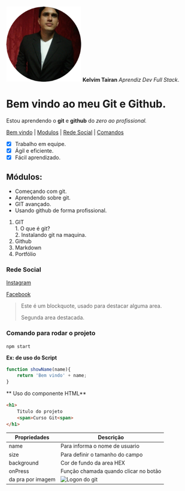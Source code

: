 
<img src="./assets/Design sem nome (1).png" width="200px"/> **Kelvim Tairan** _Aprendiz Dev Full Stack_.

# Bem vindo ao meu Git e Github.
Estou aprendendo o **git** e **github** do _zero ao profissional._


[Bem vindo](#bem-vindo-ao-meu-git-e-github) |
[Modulos](#Certificados) |
[Rede Social](#rede-social) |
[Comandos](#comando-para-rodar-o-projeto)


- [x] Trabalho em equipe.
- [x] Ágil e eficiente.
- [x] Fácil aprendizado.

## Módulos:
* Começando com git.
* Aprendendo sobre git.
* GIT avançado.
* Usando github de forma profissional.

1. GIT  
        1. O que é git?  
        2. Instalando git na maquina.
2. Github
3. Markdown
4. Portfólio

### Rede Social
[Instagram](https://www.instagram.com/kelvimtairan/)

[Facebook](https://www.facebook.com/profile.php?id=100008374305084)

>Este é um blockquote, usado para destacar alguma area.
>
>Segunda area destacada.

### Comando para rodar o projeto

```
npm start
```

**Ex: de uso do Script**
````js
function showName(name){
    return 'Bem vindo' + name;
}

````
** Uso do componente HTML**
````HTML
<h1>
    Titulo do projeto
    <span>Curso Git<span>
</h1>
````
Propriedades | Descrição
------------ | --------
name | Para informa o nome de usuario
size | Para definir o tamanho do campo
background | Cor de fundo da area HEX
onPress | Função chamada quando clicar no botão
da pra por imagem | ![Logon do git](https://enotas.com.br/blog/wp-content/uploads/2021/02/github.gif)
